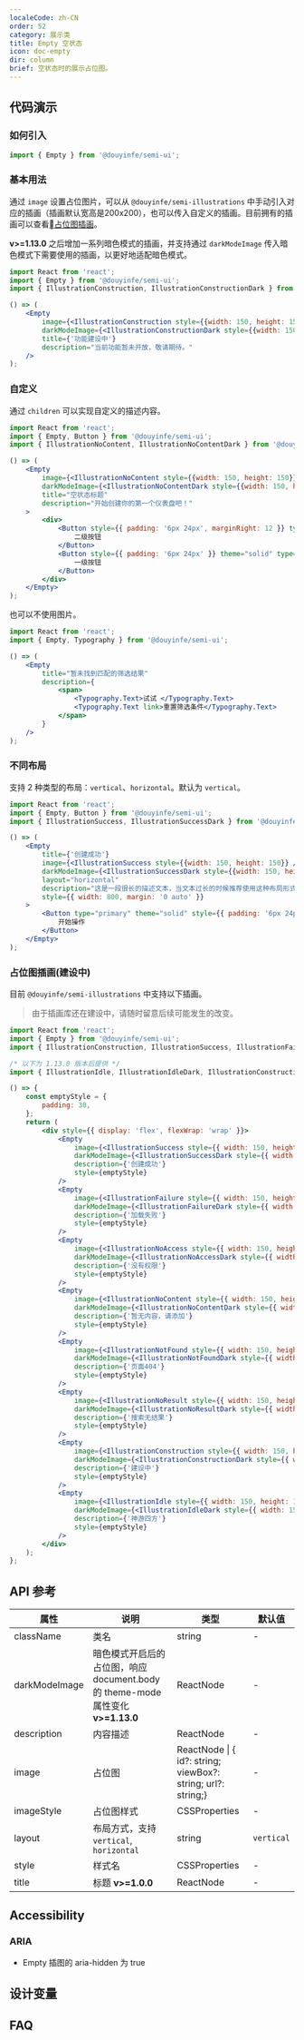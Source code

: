 ```yaml
---
localeCode: zh-CN
order: 52
category: 展示类
title: Empty 空状态
icon: doc-empty
dir: column
brief: 空状态时的展示占位图。
---
```


## 代码演示

### 如何引入

```jsx import
import { Empty } from '@douyinfe/semi-ui';
```

### 基本用法

通过 `image` 设置占位图片，可以从 `@douyinfe/semi-illustrations` 中手动引入对应的插画（插画默认宽高是200x200），也可以传入自定义的插画。目前拥有的插画可以查看[占位图插画](#占位图插画_建设中_)。

**v>=1.13.0** 之后增加一系列暗色模式的插画，并支持通过 `darkModeImage` 传入暗色模式下需要使用的插画，以更好地适配暗色模式。

```jsx live=true dir="column"
import React from 'react';
import { Empty } from '@douyinfe/semi-ui';
import { IllustrationConstruction, IllustrationConstructionDark } from '@douyinfe/semi-illustrations';

() => (
    <Empty
        image={<IllustrationConstruction style={{width: 150, height: 150}} />}
        darkModeImage={<IllustrationConstructionDark style={{width: 150, height: 150}} />}
        title={'功能建设中'}
        description="当前功能暂未开放，敬请期待。"
    />
);
```

### 自定义

通过 `children` 可以实现自定义的描述内容。

```jsx live=true dir="column"
import React from 'react';
import { Empty, Button } from '@douyinfe/semi-ui';
import { IllustrationNoContent, IllustrationNoContentDark } from '@douyinfe/semi-illustrations';

() => (
    <Empty
        image={<IllustrationNoContent style={{width: 150, height: 150}} />}
        darkModeImage={<IllustrationNoContentDark style={{width: 150, height: 150}} />}
        title="空状态标题"
        description="开始创建你的第一个仪表盘吧！"
    >
        <div>
            <Button style={{ padding: '6px 24px', marginRight: 12 }} type="primary">
                二级按钮
            </Button>
            <Button style={{ padding: '6px 24px' }} theme="solid" type="primary">
                一级按钮
            </Button>
        </div>
    </Empty>
);
```

也可以不使用图片。

```jsx live=true dir="column"
import React from 'react';
import { Empty, Typography } from '@douyinfe/semi-ui';

() => (
    <Empty
        title="暂未找到匹配的筛选结果"
        description={
            <span>
                <Typography.Text>试试 </Typography.Text>
                <Typography.Text link>重置筛选条件</Typography.Text>
            </span>
        }
    />
);
```

### 不同布局

支持 2 种类型的布局：`vertical`、`horizontal`。默认为 `vertical`。

```jsx live=true dir="column"
import React from 'react';
import { Empty, Button } from '@douyinfe/semi-ui';
import { IllustrationSuccess, IllustrationSuccessDark } from '@douyinfe/semi-illustrations';

() => (
    <Empty
        title={'创建成功'}
        image={<IllustrationSuccess style={{width: 150, height: 150}} />}
        darkModeImage={<IllustrationSuccessDark style={{width: 150, height: 150}} />}
        layout="horizontal"
        description="这是一段很长的描述文本，当文本过长的时候推荐使用这种布局形式。这是一段很长的描述文本，当文本过长的时候推荐使用这种布局形式。这是一段很长的描述文本，当文本过长的时候推荐使用这种布局形式。"
        style={{ width: 800, margin: '0 auto' }}
    >
        <Button type="primary" theme="solid" style={{ padding: '6px 24px' }}>
            开始操作
        </Button>
    </Empty>
);
```

### 占位图插画(建设中)

目前 `@douyinfe/semi-illustrations` 中支持以下插画。

> 由于插画库还在建设中，请随时留意后续可能发生的改变。

```jsx live=true dir="column"
import React from 'react';
import { Empty } from '@douyinfe/semi-ui';
import { IllustrationConstruction, IllustrationSuccess, IllustrationFailure, IllustrationNoAccess, IllustrationNoContent, IllustrationNotFound, IllustrationNoResult } from '@douyinfe/semi-illustrations';

/* 以下为 1.13.0 版本后提供 */
import { IllustrationIdle, IllustrationIdleDark, IllustrationConstructionDark, IllustrationSuccessDark, IllustrationFailureDark, IllustrationNoAccessDark, IllustrationNoContentDark, IllustrationNotFoundDark, IllustrationNoResultDark } from '@douyinfe/semi-illustrations';

() => {
    const emptyStyle = {
        padding: 30,
    };
    return (
        <div style={{ display: 'flex', flexWrap: 'wrap' }}>
            <Empty
                image={<IllustrationSuccess style={{ width: 150, height: 150 }} />}
                darkModeImage={<IllustrationSuccessDark style={{ width: 150, height: 150 }} />}
                description={'创建成功'}
                style={emptyStyle}
            />
            <Empty
                image={<IllustrationFailure style={{ width: 150, height: 150 }} />}
                darkModeImage={<IllustrationFailureDark style={{ width: 150, height: 150 }} />}
                description={'加载失败'}
                style={emptyStyle}
            />
            <Empty
                image={<IllustrationNoAccess style={{ width: 150, height: 150 }} />}
                darkModeImage={<IllustrationNoAccessDark style={{ width: 150, height: 150 }} />}
                description={'没有权限'}
                style={emptyStyle}
            />
            <Empty
                image={<IllustrationNoContent style={{ width: 150, height: 150 }} />}
                darkModeImage={<IllustrationNoContentDark style={{ width: 150, height: 150 }} />}
                description={'暂无内容，请添加'}
                style={emptyStyle}
            />
            <Empty
                image={<IllustrationNotFound style={{ width: 150, height: 150 }} />}
                darkModeImage={<IllustrationNotFoundDark style={{ width: 150, height: 150 }} />}
                description={'页面404'}
                style={emptyStyle}
            />
            <Empty
                image={<IllustrationNoResult style={{ width: 150, height: 150 }} />}
                darkModeImage={<IllustrationNoResultDark style={{ width: 150, height: 150 }} />}
                description={'搜索无结果'}
                style={emptyStyle}
            />
            <Empty
                image={<IllustrationConstruction style={{ width: 150, height: 150 }} />}
                darkModeImage={<IllustrationConstructionDark style={{ width: 150, height: 150 }} />}
                description={'建设中'}
                style={emptyStyle}
            />
            <Empty
                image={<IllustrationIdle style={{ width: 150, height: 150 }} />}
                darkModeImage={<IllustrationIdleDark style={{ width: 150, height: 150 }} />}
                description={'神游四方'}
                style={emptyStyle}
            />
        </div>
    );
};
```

## API 参考

| 属性 | 说明 | 类型 | 默认值 |
| --- | --- | --- | --- |
| className | 类名 | string | - |
| darkModeImage | 暗色模式开启后的占位图，响应 document.body 的 theme-mode 属性变化 **v>=1.13.0** | ReactNode | - |
| description | 内容描述 | ReactNode | - |
| image | 占位图 | ReactNode \| { id?: string; viewBox?: string; url?: string;} | - |
| imageStyle | 占位图样式 | CSSProperties | - |
| layout | 布局方式，支持 `vertical`, `horizontal` | string | `vertical` |
| style | 样式名 | CSSProperties | - |
| title | 标题 **v>=1.0.0** | ReactNode | - |

## Accessibility

### ARIA

- Empty 插图的 aria-hidden 为 true

## 设计变量

<DesignToken/>

## FAQ
